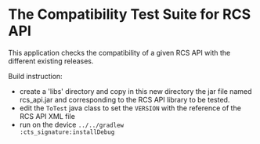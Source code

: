 # The Compatibility Test Suite for RCS API

This application checks the compatibility of a given RCS API with the different existing releases.

Build instruction:

- create a 'libs' directory and copy in this new directory the jar file named rcs_api.jar and corresponding to the RCS API library to be tested.
- edit the `ToTest` java class to set the `VERSION` with the reference of the RCS API XML file
- run on the device
<code>../../gradlew :cts_signature:installDebug</code>


